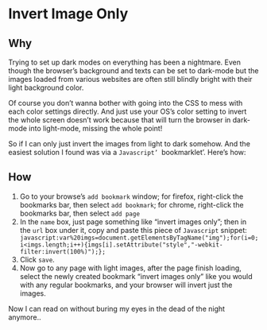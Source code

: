 # Invert Image Only


## Why

Trying to set up dark modes on everything has been a nightmare. Even though the browser’s background and texts can be set to dark-mode but the images loaded from various websites are often still blindly bright with their light background color. 

Of course you don’t wanna bother with going into the CSS to mess with each color settings directly. And just use your OS’s color setting to invert the whole screen doesn’t work because that will turn the browser in dark-mode into light-mode, missing the whole point!

So if I can only just invert the images from light to dark somehow. And the easiest solution I found was via a `Javascript’ `bookmarklet’. Here’s how:

## How

1.	Go to your browse’s `add bookmark` window; for firefox, right-click the bookmarks bar, then select `add bookmark`; for chrome, right-click the bookmarks bar, then select `add page`
2.	In the `name` box, just page something like “invert images only”; then in the `url` box under it, copy and paste this piece of `Javascript` snippet:
``` javascript:var%20imgs=document.getElementsByTagName("img");for(i=0;i<imgs.length;i++){imgs[i].setAttribute("style","-webkit-filter:invert(100%)");};```
3.	Click `save`.
4.	Now go to any page with light images, after the page finish loading, select the newly created bookmark “invert images only” like you would with any regular bookmarks, and your browser will invert just the images.


Now I can read on without buring my eyes in the dead of the night anymore..
